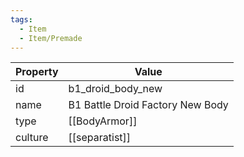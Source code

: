 ```yaml
---
tags:
  - Item
  - Item/Premade
---
```


| Property | Value                            |
| -------- | -------------------------------- |
| id       | b1_droid_body_new                |
| name     | B1 Battle Droid Factory New Body |
| type     | [[BodyArmor]]                    |
| culture  | [[separatist]]                   |


